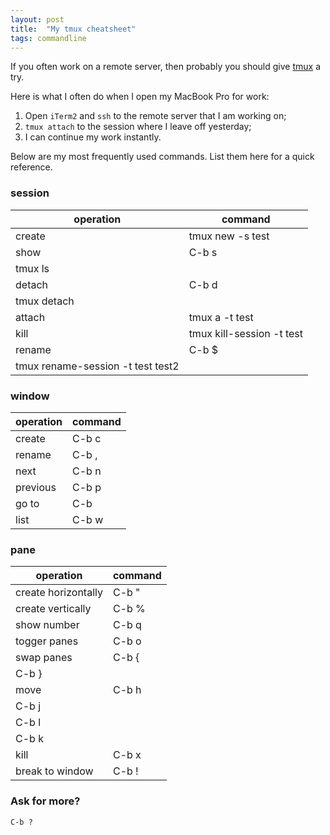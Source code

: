 ```yaml
---
layout: post
title:  "My tmux cheatsheet"
tags: commandline
---
```


If you often work on a remote server, then probably you should give [tmux](https://tmux.github.io) a try.

Here is what I often do when I open my MacBook Pro for work:
1. Open ```iTerm2``` and ```ssh``` to the remote server that I am working on;
2. ```tmux attach``` to the session where I leave off yesterday;
3. I can continue my work instantly.

Below are my most frequently used  commands. List them here for a quick reference.

### session

operation | command
--- | ---
create | tmux new -s test
show | C-b s
| tmux ls
detach | C-b d
| tmux detach
attach | tmux a -t test
kill | tmux kill-session -t test
rename | C-b $
| tmux rename-session -t test test2

### window

operation | command
--- | ---
create | C-b c
rename | C-b ,
next | C-b n
previous | C-b p
go to | C-b <number>
list | C-b w

### pane

operation | command
--- | ---
create horizontally | C-b "
create vertically | C-b %
show number | C-b q
togger panes | C-b o
swap panes | C-b {
| C-b }
move | C-b h
| C-b j
| C-b l
| C-b k
kill | C-b x
break to window | C-b !

### Ask for more?
```C-b ?```
